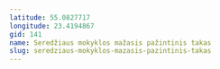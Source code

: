 ```yaml
---
latitude: 55.0827717
longitude: 23.4194867
gid: 141
name: Seredžiaus mokyklos mažasis pažintinis takas
slug: seredziaus-mokyklos-mazasis-pazintinis-takas
---
```


